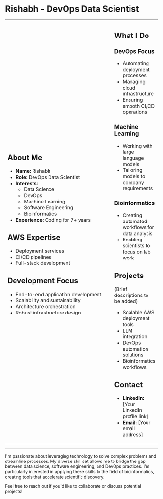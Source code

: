 # Rishabh - DevOps Data Scientist

<table>
<tr>
<td width="100%">

## About Me
- **Name:** Rishabh
- **Role:** DevOps Data Scientist
- **Interests:** 
  - Data Science
  - DevOps
  - Machine Learning
  - Software Engineering
  - Bioinformatics
- **Experience:** Coding for 7+ years

## AWS Expertise
- Deployment services
- CI/CD pipelines
- Full-stack development

## Development Focus
- End-to-end application development
- Scalability and sustainability
- Architecture orchestration
- Robust infrastructure design

</td>
<td width="100%">

## What I Do

### DevOps Focus
- Automating deployment processes
- Managing cloud infrastructure
- Ensuring smooth CI/CD operations

### Machine Learning
- Working with large language models
- Tailoring models to company requirements

### Bioinformatics
- Creating automated workflows for data analysis
- Enabling scientists to focus on lab work

## Projects
(Brief descriptions to be added)
- Scalable AWS deployment tools
- LLM integration
- DevOps automation solutions
- Bioinformatics workflows

## Contact
- **LinkedIn:** [Your LinkedIn profile link]
- **Email:** [Your email address]

</td>
</tr>
</table>

---

I'm passionate about leveraging technology to solve complex problems and streamline processes. My diverse skill set allows me to bridge the gap between data science, software engineering, and DevOps practices. I'm particularly interested in applying these skills to the field of bioinformatics, creating tools that accelerate scientific discovery.

Feel free to reach out if you'd like to collaborate or discuss potential projects!
